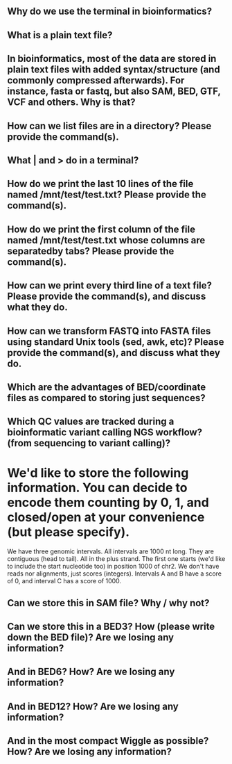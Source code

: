 ## Why do we use the terminal in bioinformatics?

## What is a plain text file?

## In bioinformatics, most of the data are stored in plain text files with added syntax/structure (and commonly compressed afterwards). For instance, fasta or fastq, but also SAM, BED, GTF, VCF and others. Why is that?

## How can we list files are in a directory? Please provide the command(s).

## What | and > do in a terminal?

## How do we print the last 10 lines of the file named /mnt/test/test.txt? Please provide the command(s).

## How do we print the first column of the file named /mnt/test/test.txt whose columns are separatedby tabs? Please provide the command(s).

## How can we print every third line of a text file? Please provide the command(s), and discuss what they do.

## How can we transform FASTQ into FASTA files using standard Unix tools (sed, awk, etc)? Please provide the command(s), and discuss what they do.

## Which are the advantages of BED/coordinate files as compared to storing just sequences?

## Which QC values are tracked during a bioinformatic variant calling NGS workflow? (from sequencing to variant calling)?

# We'd like to store the following information. You can decide to encode them counting by 0, 1, and closed/open at your convenience (but please specify).
We have three genomic intervals. All intervals are 1000 nt long. They are contiguous (head to tail). All in the plus strand. The first one starts (we'd like to include the start nucleotide too) in position 1000 of chr2. We don't have reads nor alignments, just scores (integers). Intervals A and B have a score of 0, and interval C has a score of 1000.

## Can we store this in SAM file? Why / why not?

## Can we store this in a BED3? How (please write down the BED file)? Are we losing any information?

## And in BED6? How? Are we losing any information?

## And in BED12? How? Are we losing any information?

## And in the most compact Wiggle as possible? How? Are we losing any information?
